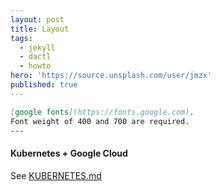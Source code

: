 ```yaml
---
layout: post
title: Layout
tags:
  - jekyll
  - dactl
  - howto
hero: 'https://source.unsplash.com/user/jmzx'
published: true
---
```

```markdown
[google fonts](https://fonts.google.com).
Font weight of 400 and 700 are required.
---
```

#### Kubernetes + Google Cloud

See [KUBERNETES.md](https://github.com/joemccann/dillinger/blob/master/KUBERNETES.md)
